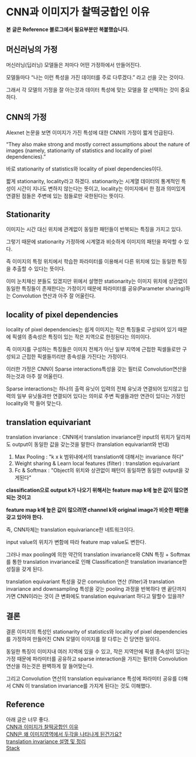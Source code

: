 # CNN과 이미지가 찰떡궁합인 이유
**본 글은 Reference 블로그에서 필요부분만 복붙했습니다.**

## 머신러닝의 가정
머신러닝(딥러닝) 모델들은 저마다 어떤 가정하에서 만들어진다. 

모델들마다 “나는 이런 특성을 가진 데이터를 주로 다루겠다.” 라고 선을 긋는 것이다. 

그래서 각 모델의 가정을 잘 아는것과 데이터 특성에 맞는 모델을 잘 선택하는 것이 중요하다.


## CNN의 가정
Alexnet 논문을 보면 이미지가 가진 특성에 대한 CNN의 가정이 짧게 언급된다.

“They also make strong and mostly correct assumptions about the nature of images (namely, stationarity of statistics and locality of pixel dependencies).”

바로 stationarity of statistics와 locality of pixel dependencies이다. 

짧게 stationarity, locality라고 하겠다. stationarity는 시계열 데이터의 통계적인 특성이 시간이 지나도 변하지 않는다는 뜻이고, locality는 이미지에서 한 점과 의미있게 연결된 점들은 주변에 있는 점들로만 국한된다는 뜻이다.

## Stationarity

이미지는 시간 대신 위치에 관계없이 동일한 패턴들이 반복되는 특징을 가지고 있다. 

그렇기 때문에 stationarity 가정하에 시계열과 비슷하게 이미지의 패턴을 파악할 수 있다.

즉 이미지의 특정 위치에서 학습한 파라미터를 이용해서 다른 위치에 있는 동일한 특징을 추출할 수 있다는 뜻이다.

이미 눈치채신 분들도 있겠지만 위에서 설명한 stationarity는 이미지 위치에 상관없이 동일한 특징들이 존재한다는 가정이기 때문에 파라미터를 공유(Parameter sharing)하는 Convolution 연산과 아주 잘 어울린다.

## locality of pixel dependencies

locality of pixel dependencies는 쉽게 이미지는 작은 특징들로 구성되어 있기 때문에 픽셀의 종속성은 특징이 있는 작은 지역으로 한정된다는 의미이다.

즉 이미지를 구성하는 특징들은 이미지 전체가 아닌 일부 지역에 근접한 픽셀들로만 구성되고 근접한 픽셀들끼리만 종속성을 가진다는 가정이다.

이러한 가정은 CNN이 Sparse interactions특성을 갖는 필터로 Convolution연산을 하는것과 아주 잘 어울린다.

Sparse interactions는 하나의 출력 유닛이 입력의 전체 유닛과 연결되어 있지않고 입력의 일부 유닛들과만 연결되어 있다는 의미로 주변 픽셀들과만 연관이 있다는 가정인 locality와 딱 들어 맞는다.

## translation equivariant

translation invariance : CNN에서 translation invariance란 input의 위치가 달라져도 output이 동일한 값을 갖는것을 말한다 (translation equivariant와 반대)

1. Max Pooling : "k x k 범위내에서의 translation에 대해서는 invariance 하다"
2. Weight sharing & Learn local features (filter) : translation equivariant  
3. Fc & Softmax : "Object의 위치와 상관없이 패턴이 동일하면 동일한 output을 갖게된다"  

**classification으로 output k가 나오기 위해서는 feature map k에 높은 값이 많으면 되는 것이고**

**feature map k에 높은 값이 많으려면 channel k와 original image가 비슷한 패턴을 갖고 있어야 한다.**

즉, CNN자체는 translation equivariance한 네트워크이다. 

input value의 위치가 변함에 따라 feature map value도 변한다.

그러나 max pooling에 의한 약간의 translation invariance와 CNN 특징 + Softmax를 통한 translation invariance로 인해 Classification은 translation invariance한 성질을 갖게 된다.

translation equivariant 특성을 갖은 convolution 연산 (filter)과 translation invariance and downsampling 특성을 갖는 pooling 과정을 반복하다 맨 끝단까지 가면 CNN이라는 것이 큰 변화에도 translation equivariant 하다고 말할수 있을까?

## 결론

결론
이미지의 특성인 stationarity of statistics와 locality of pixel dependencies를 가정하여 만들어진 CNN 모델이 이미지를 잘 다루는 건 당연한 일이다.

동일한 특징이 이미지내 여러 지역에 있을 수 있고, 작은 지역안에 픽셀 종속성이 있다는 가정 때문에 파라미터를 공유하고 sparse interaction을 가지는 필터와 Convolution연산을 하는것은 완벽하게 잘 들어맞는다.

그리고 Convolution 연산의 translation equivariance 특성에 파라미터 공유를 더해서 CNN 이 translation invariance를 가지게 된다는 것도 이해했다.

## Reference

아래 글은 너무 좋다.  
[CNN과 이미지가 찰떡궁합인 이유](https://medium.com/@seoilgun/cnn%EC%9D%98-stationarity%EC%99%80-locality-610166700979)  
[CNN은 왜 이미지영역에서 두각을 나타나게 된건가요?](https://89douner.tistory.com/58)  
[translation invariance 설명 및 정리](https://ganghee-lee.tistory.com/43)   
[Stack](https://stats.stackexchange.com/questions/208936/what-is-translation-invariance-in-computer-vision-and-convolutional-neural-netwo)  
